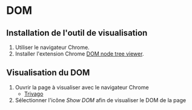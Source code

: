 # DOM

## Installation de l'outil de visualisation

1. Utiliser le navigateur Chrome.
1. Installer l'extension Chrome [DOM node tree viewer](https://chrome.google.com/webstore/detail/dom-node-tree-viewer/jbplakkefflidgnjhckoahendgekokfc).

## Visualisation du DOM

1. Ouvrir la page à visualiser avec le navigateur Chrome
    * [Trivago](https://www.trivago.ch)
1. Sélectionner l'icône *Show DOM* afin de visualiser le DOM de la page
